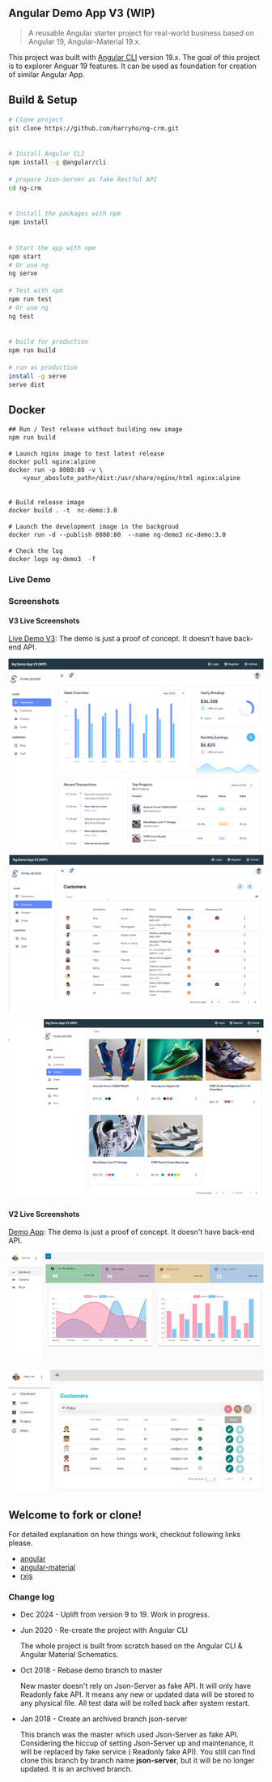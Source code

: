 ## Angular Demo App V3 (WIP)

> A reusable Angular starter project for real-world business based on Angular 19, Angular-Material 19.x.

This project was built with [Angular CLI](https://angular.dev/tools/cli) version 19.x. The goal of this project is to explorer Anguar 19 features. It can be used as foundation for creation of similar Angular App.


## Build & Setup

```bash
# Clone project
git clone https://github.com/harryho/ng-crm.git


# Install Angular CLI
npm install -g @angular/cli

# prepare Json-Server as fake Restful API
cd ng-crm


# Install the packages with npm
npm install


# Start the app with npm
npm start
# Or use ng
ng serve 

# Test with npm
npm run test
# Or use ng
ng test


# build for production 
npm run build

# run as production
install -g serve
serve dist

```

## Docker

```
## Run / Test release without building new image
npm run build

# Launch nginx image to test latest release
docker pull nginx:alpine
docker run -p 8080:80 -v \
    <your_aboslute_path>/dist:/usr/share/nginx/html nginx:alpine


# Build release image
docker build . -t  nc-demo:3.0

# Launch the development image in the backgroud
docker run -d --publish 8080:80  --name ng-demo3 nc-demo:3.0

# Check the log
docker logs ng-demo3  -f
```

### Live Demo


### Screenshots

<!-- ![Screenshot1](screenshots/v2/screenshot-1.JPG) -->
#### V3 Live Screenshots

[Live Demo V3](https://angular-app-demo.harryho.org): The demo is just a proof of concept. It doesn't have back-end API.

![Screenshot2](screenshots/v3/screenshot-1.png)

![Screenshot2](screenshots/v3/screenshot-2.png)

![Screenshot3](screenshots/v3/screenshot-3.png)


#### V2 Live Screenshots

[Demo App](https://angular-app-demo.harryho.org): The demo is just a proof of concept. It doesn't have back-end API.

![Screenshot2](screenshots/v2/screenshot-2.JPG)

![Screenshot3](screenshots/v2/screenshot-3.JPG)

<!-- ![Screenshot4](screenshots/v2/screenshot-4.JPG) -->


## Welcome to fork or clone!

For detailed explanation on how things work, checkout following links please.

* [angular](https://angular.dev/)
* [angular-material](https://material.angular.io/)
* [rxjs](https://rxjs.dev/api)



###  Change log

* Dec 2024 - Uplift from version 9 to 19. Work in progress.

* Jun 2020 - Re-create the project with Angular CLI

  The whole project is built from scratch based on the Angular CLI & Angular Material Schematics.

* Oct 2018 - Rebase demo branch to master

  New master doesn't rely on Json-Server as fake API. It will only have Readonly fake API. It means any new or updated data will be stored to any physical file. All test data will be rolled back after system restart.

* Jan 2018 - Create an archived branch json-server

  This branch was the master which used Json-Server as fake API. Considering the hiccup of setting Json-Server up and maintenance, it will be replaced by fake service ( Readonly fake API). You still can find clone this branch by branch name __json-server__, but it will be no longer updated. It is an archived branch.
